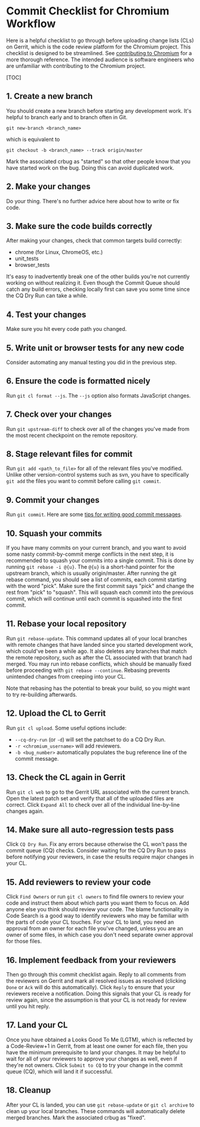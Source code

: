 # Commit Checklist for Chromium Workflow

Here is a helpful checklist to go through before uploading change lists (CLs) on
Gerrit, which is the code review platform for the Chromium project. This
checklist is designed to be streamlined. See
[contributing to Chromium][contributing] for a more thorough reference. The
intended audience is software engineers who are unfamiliar with contributing to
the Chromium project.

[TOC]

## 1. Create a new branch

You should create a new branch before starting any development work. It's
helpful to branch early and to branch often in Git.

    git new-branch <branch_name>

which is equivalent to

    git checkout -b <branch_name> --track origin/master

Mark the associated crbug as "started" so that other people know that you have
started work on the bug. Doing this can avoid duplicated work.

## 2. Make your changes

Do your thing. There's no further advice here about how to write or fix code.

## 3. Make sure the code builds correctly

After making your changes, check that common targets build correctly:

*   chrome (for Linux, ChromeOS, etc.)
*   unit_tests
*   browser_tests

It's easy to inadvertently break one of the other builds you're not currently
working on without realizing it. Even though the Commit Queue should catch any
build errors, checking locally first can save you some time since the CQ Dry Run
can take a while.

## 4. Test your changes

Make sure you hit every code path you changed.

## 5. Write unit or browser tests for any new code

Consider automating any manual testing you did in the previous step.

## 6. Ensure the code is formatted nicely

Run `git cl format --js`. The `--js` option also formats JavaScript changes.

## 7. Check over your changes

Run `git upstream-diff` to check over all of the changes you've made from the
most recent checkpoint on the remote repository.

## 8. Stage relevant files for commit

Run `git add <path_to_file>` for all of the relevant files you've modified.
Unlike other version-control systems such as svn, you have to specifically `git
add` the files you want to commit before calling `git commit`.

## 9. Commit your changes

Run `git commit`. Here are some
[tips for writing good commit messages][uploading-a-change-for-review].

## 10. Squash your commits

If you have many commits on your current branch, and you want to avoid some
nasty commit-by-commit merge conflicts in the next step, it is recommended to
squash your commits into a single commit. This is done by running `git rebase -i
@{u}`. The `@{u}` is a short-hand pointer for the upstream branch, which is
usually origin/master. After running the git rebase command, you should see a
list of commits, each commit starting with the word "pick". Make sure the first
commit says "pick" and change the rest from "pick" to "squash". This will squash
each commit into the previous commit, which will continue until each commit is
squashed into the first commit.

## 11. Rebase your local repository

Run `git rebase-update`. This command updates all of your local branches with
remote changes that have landed since you started development work, which
could've been a while ago. It also deletes any branches that match the remote
repository, such as after the CL associated with that branch had merged. You may
run into rebase conflicts, which should be manually fixed before proceeding with
`git rebase --continue`. Rebasing prevents unintended changes from creeping into
your CL.

Note that rebasing has the potential to break your build, so you might want to
try re-building afterwards.

## 12. Upload the CL to Gerrit

Run `git cl upload`. Some useful options include:

*   `--cq-dry-run` (or `-d`) will set the patchset to do a CQ Dry Run.
*   `-r <chromium_username>` will add reviewers.
*   `-b <bug_number>` automatically populates the bug reference line of the
    commit message.

## 13. Check the CL again in Gerrit

Run `git cl web` to go to the Gerrit URL associated with the current branch.
Open the latest patch set and verify that all of the uploaded files are correct.
Click `Expand All` to check over all of the individual line-by-line changes
again.

## 14. Make sure all auto-regression tests pass

Click `CQ Dry Run`. Fix any errors because otherwise the CL won't pass the
commit queue (CQ) checks. Consider waiting for the CQ Dry Run to pass before
notifying your reviewers, in case the results require major changes in your CL.

## 15. Add reviewers to review your code

Click `Find Owners` or run `git cl owners` to find file owners to review your
code and instruct them about which parts you want them to focus on. Add anyone
else you think should review your code. The blame functionality in Code Search
is a good way to identify reviewers who may be familiar with the parts of code
your CL touches. For your CL to land, you need an approval from an owner for
each file you've changed, unless you are an owner of some files, in which case
you don't need separate owner approval for those files.

## 16. Implement feedback from your reviewers

Then go through this commit checklist again. Reply to all comments from the
reviewers on Gerrit and mark all resolved issues as resolved (clicking `Done` or
`Ack` will do this automatically). Click `Reply` to ensure that your reviewers
receive a notification. Doing this signals that your CL is ready for review
again, since the assumption is that your CL is not ready for review until you
hit reply.

## 17. Land your CL

Once you have obtained a Looks Good To Me (LGTM), which is reflected by a
Code-Review+1 in Gerrit, from at least one owner for each file, then you have
the minimum prerequisite to land your changes. It may be helpful to wait for all
of your reviewers to approve your changes as well, even if they're not owners.
Click `Submit to CQ` to try your change in the commit queue (CQ), which will
land it if successful.

## 18. Cleanup

After your CL is landed, you can use `git rebase-update` or `git cl archive` to
clean up your local branches. These commands will automatically delete merged
branches. Mark the associated crbug as "fixed".

[//]: # (the reference link section should be alphabetically sorted)
[contributing]: contributing.md
[uploading-a-change-for-review]: contributing.md#Uploading-a-change-for-review
